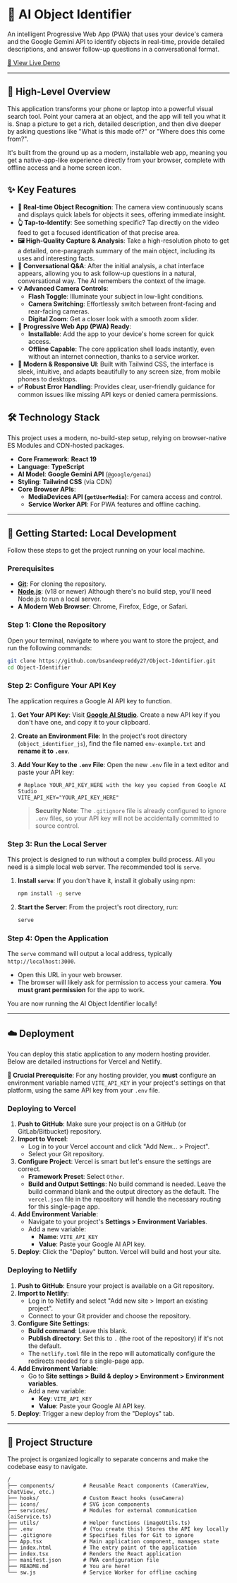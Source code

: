 
# 🤖 AI Object Identifier

An intelligent Progressive Web App (PWA) that uses your device's camera and the Google Gemini API to identify objects in real-time, provide detailed descriptions, and answer follow-up questions in a conversational format.

<!-- Placeholder for a Live Demo link -->
[🚀 View Live Demo](https://object-identifier-three.vercel.app/)

---

## 🌟 High-Level Overview

This application transforms your phone or laptop into a powerful visual search tool. Point your camera at an object, and the app will tell you what it is. Snap a picture to get a rich, detailed description, and then dive deeper by asking questions like "What is this made of?" or "Where does this come from?".

It's built from the ground up as a modern, installable web app, meaning you get a native-app-like experience directly from your browser, complete with offline access and a home screen icon.

## ✨ Key Features

- **📸 Real-time Object Recognition**: The camera view continuously scans and displays quick labels for objects it sees, offering immediate insight.
- **👆 Tap-to-Identify**: See something specific? Tap directly on the video feed to get a focused identification of that precise area.
- **🖼️ High-Quality Capture & Analysis**: Take a high-resolution photo to get a detailed, one-paragraph summary of the main object, including its uses and interesting facts.
- **💬 Conversational Q&A**: After the initial analysis, a chat interface appears, allowing you to ask follow-up questions in a natural, conversational way. The AI remembers the context of the image.
- **💡 Advanced Camera Controls**:
  - **Flash Toggle**: Illuminate your subject in low-light conditions.
  - **Camera Switching**: Effortlessly switch between front-facing and rear-facing cameras.
  - **Digital Zoom**: Get a closer look with a smooth zoom slider.
- **📱 Progressive Web App (PWA) Ready**:
  - **Installable**: Add the app to your device's home screen for quick access.
  - **Offline Capable**: The core application shell loads instantly, even without an internet connection, thanks to a service worker.
- **🎨 Modern & Responsive UI**: Built with Tailwind CSS, the interface is sleek, intuitive, and adapts beautifully to any screen size, from mobile phones to desktops.
- **✅ Robust Error Handling**: Provides clear, user-friendly guidance for common issues like missing API keys or denied camera permissions.

## 🛠️ Technology Stack

This project uses a modern, no-build-step setup, relying on browser-native ES Modules and CDN-hosted packages.

- **Core Framework**: **React 19**
- **Language**: **TypeScript**
- **AI Model**: **Google Gemini API** (`@google/genai`)
- **Styling**: **Tailwind CSS** (via CDN)
- **Core Browser APIs**:
  - **MediaDevices API (`getUserMedia`)**: For camera access and control.
  - **Service Worker API**: For PWA features and offline caching.

---

## 🚀 Getting Started: Local Development

Follow these steps to get the project running on your local machine.

### Prerequisites

- **[Git](https://git-scm.com/)**: For cloning the repository.
- **[Node.js](https://nodejs.org/)**: (v18 or newer) Although there's no build step, you'll need Node.js to run a local server.
- **A Modern Web Browser**: Chrome, Firefox, Edge, or Safari.

### Step 1: Clone the Repository

Open your terminal, navigate to where you want to store the project, and run the following commands:

```bash
git clone https://github.com/bsandeepreddy27/Object-Identifier.git
cd Object-Identifier

```

### Step 2: Configure Your API Key

The application requires a Google AI API key to function.

1.  **Get Your API Key**: Visit **[Google AI Studio](https://aistudio.google.com/app/apikey)**. Create a new API key if you don't have one, and copy it to your clipboard.

2.  **Create an Environment File**: In the project's root directory (`object_identifier_js`), find the file named `env-example.txt` and **rename it to `.env`**.

3.  **Add Your Key to the `.env` File**: Open the new `.env` file in a text editor and paste your API key:

    ```
    # Replace YOUR_API_KEY_HERE with the key you copied from Google AI Studio
    VITE_API_KEY="YOUR_API_KEY_HERE"
    ```

    > **Security Note**: The `.gitignore` file is already configured to ignore `.env` files, so your API key will not be accidentally committed to source control.

### Step 3: Run the Local Server

This project is designed to run without a complex build process. All you need is a simple local web server. The recommended tool is `serve`.

1.  **Install `serve`**: If you don't have it, install it globally using npm:
    ```bash
    npm install -g serve
    ```

2.  **Start the Server**: From the project's root directory, run:
    ```bash
    serve
    ```

### Step 4: Open the Application

The `serve` command will output a local address, typically `http://localhost:3000`.

-   Open this URL in your web browser.
-   The browser will likely ask for permission to access your camera. **You must grant permission** for the app to work.

You are now running the AI Object Identifier locally!

---

## ☁️ Deployment

You can deploy this static application to any modern hosting provider. Below are detailed instructions for Vercel and Netlify.

**🔑 Crucial Prerequisite**: For any hosting provider, you **must** configure an environment variable named `VITE_API_KEY` in your project's settings on that platform, using the same API key from your `.env` file.

### Deploying to Vercel

1.  **Push to GitHub**: Make sure your project is on a GitHub (or GitLab/Bitbucket) repository.
2.  **Import to Vercel**:
    - Log in to your Vercel account and click "Add New... > Project".
    - Select your Git repository.
3.  **Configure Project**: Vercel is smart but let's ensure the settings are correct.
    - **Framework Preset**: Select `Other`.
    - **Build and Output Settings**: No build command is needed. Leave the build command blank and the output directory as the default. The `vercel.json` file in the repository will handle the necessary routing for this single-page app.
4.  **Add Environment Variable**:
    - Navigate to your project's **Settings > Environment Variables**.
    - Add a new variable:
      - **Name**: `VITE_API_KEY`
      - **Value**: Paste your Google AI API key.
5.  **Deploy**: Click the "Deploy" button. Vercel will build and host your site.

### Deploying to Netlify

1.  **Push to GitHub**: Ensure your project is available on a Git repository.
2.  **Import to Netlify**:
    - Log in to Netlify and select "Add new site > Import an existing project".
    - Connect to your Git provider and choose the repository.
3.  **Configure Site Settings**:
    - **Build command**: Leave this blank.
    - **Publish directory**: Set this to `.` (the root of the repository) if it's not the default.
    - The `netlify.toml` file in the repo will automatically configure the redirects needed for a single-page app.
4.  **Add Environment Variable**:
    - Go to **Site settings > Build & deploy > Environment > Environment variables**.
    - Add a new variable:
      - **Key**: `VITE_API_KEY`
      - **Value**: Paste your Google AI API key.
5.  **Deploy**: Trigger a new deploy from the "Deploys" tab.

---

## 📂 Project Structure

The project is organized logically to separate concerns and make the codebase easy to navigate.

```
/
├── components/         # Reusable React components (CameraView, ChatView, etc.)
├── hooks/              # Custom React hooks (useCamera)
├── icons/              # SVG icon components
├── services/           # Modules for external communication (aiService.ts)
├── utils/              # Helper functions (imageUtils.ts)
├── .env                # (You create this) Stores the API key locally
├── .gitignore          # Specifies files for Git to ignore
├── App.tsx             # Main application component, manages state
├── index.html          # The entry point of the application
├── index.tsx           # Renders the React application
├── manifest.json       # PWA configuration file
├── README.md           # You are here!
└── sw.js               # Service Worker for offline caching
```

